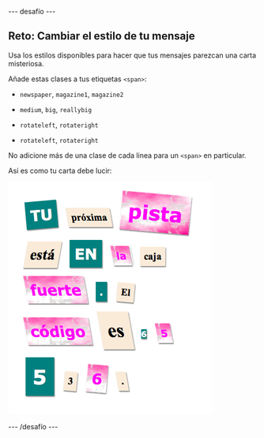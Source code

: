 \--- desafío \---

## Reto: Cambiar el estilo de tu mensaje

Usa los estilos disponibles para hacer que tus mensajes parezcan una carta misteriosa.

Añade estas clases a tus etiquetas `<span>`:

+ `newspaper`, `magazine1`, `magazine2`

+ `medium`, `big`, `reallybig`

+ `rotateleft`, `rotateright`

+ `rotateleft`, `rotateright`

No adicione más de una clase de cada linea para un `<span>` en particular.

Así es como tu carta debe lucir:

![captura de pantalla](images/letter-challenge1.png)

\--- /desafío \---